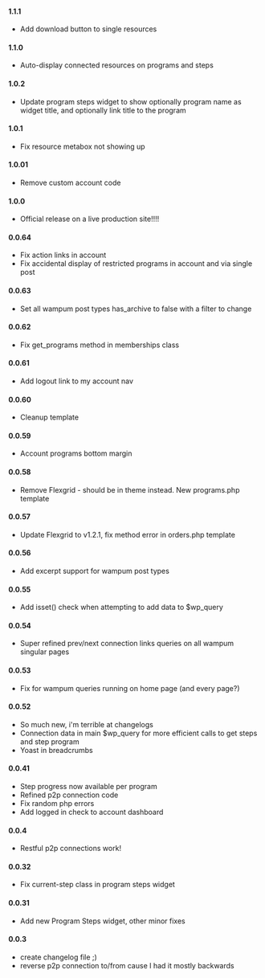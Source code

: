 #### 1.1.1
* Add download button to single resources

#### 1.1.0
* Auto-display connected resources on programs and steps

#### 1.0.2
* Update program steps widget to show optionally program name as widget title, and optionally link title to the program

#### 1.0.1
* Fix resource metabox not showing up

#### 1.0.01
* Remove custom account code

#### 1.0.0
* Official release on a live production site!!!!

#### 0.0.64
* Fix action links in account
* Fix accidental display of restricted programs in account and via single post

#### 0.0.63
* Set all wampum post types has_archive to false with a filter to change

#### 0.0.62
* Fix get_programs method in memberships class

#### 0.0.61
* Add logout link to my account nav

#### 0.0.60
* Cleanup template

#### 0.0.59
* Account programs bottom margin

#### 0.0.58
* Remove Flexgrid - should be in theme instead. New programs.php template

#### 0.0.57
* Update Flexgrid to v1.2.1, fix method error in orders.php template

#### 0.0.56
* Add excerpt support for wampum post types

#### 0.0.55
* Add isset() check when attempting to add data to $wp_query

#### 0.0.54
* Super refined prev/next connection links queries on all wampum singular pages

#### 0.0.53
* Fix for wampum queries running on home page (and every page?)

#### 0.0.52
* So much new, i'm terrible at changelogs
* Connection data in main $wp_query for more efficient calls to get steps and step program
* Yoast in breadcrumbs

#### 0.0.41
* Step progress now available per program
* Refined p2p connection code
* Fix random php errors
* Add logged in check to account dashboard

#### 0.0.4
* Restful p2p connections work!

#### 0.0.32
* Fix current-step class in program steps widget

#### 0.0.31
* Add new Program Steps widget, other minor fixes

#### 0.0.3
* create changelog file ;)
* reverse p2p connection to/from cause I had it mostly backwards